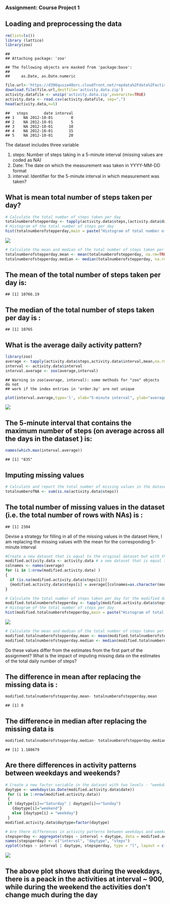 ### Assignment: Course Project 1

## Loading and preprocessing the data

```r
rm(list=ls())
library (lattice)
library(zoo)
```

```
## 
## Attaching package: 'zoo'
```

```
## The following objects are masked from 'package:base':
## 
##     as.Date, as.Date.numeric
```

```r
file.url<-'https://d396qusza40orc.cloudfront.net/repdata%2Fdata%2Factivity.zip'
download.file(file.url,destfile='activity.data.zip')
activity.datafile <- unzip('activity.data.zip',overwrite=TRUE)
activity.data <- read.csv(activity.datafile, sep=",")
head(activity.data,n=5)
```

```
##   steps       date interval
## 1    NA 2012-10-01        0
## 2    NA 2012-10-01        5
## 3    NA 2012-10-01       10
## 4    NA 2012-10-01       15
## 5    NA 2012-10-01       20
```

The dataset includes three variable
1. steps: Number of steps taking in a 5-minute interval (missing values are coded as NA)
2. Date: The date on which the measurement was taken in YYYY-MM-DD format
3. interval: Identifier for the 5-minute interval in which measurement was taken?

## What is mean total number of steps taken per day?


```r
# Calculate the total number of steps taken per day
totalnumberofstepperday <- tapply(activity.data$steps,(activity.data$date),sum)
# Histogram of the total number of steps per day
hist(totalnumberofstepperday,main = paste("Histogram of total number of steps per day"),xlab="Number of steps per day", col='blue')
```

![](PA1_template_files/figure-html/unnamed-chunk-2-1.png)

```r
# Calculate the mean and median of the total number of steps taken per day
totalnumberofstepperday.mean <- mean(totalnumberofstepperday, na.rm=TRUE)
totalnumberofstepperday.median <- median(totalnumberofstepperday, na.rm=TRUE)
```

## The mean of the total number of steps taken per day is:


```
## [1] 10766.19
```

## The median of the total number of steps taken per day is :

```
## [1] 10765
```


## What is the average daily activity pattern?

```r
library(zoo)
average <- tapply(activity.data$steps,activity.data$interval,mean,na.rm = TRUE)
interval <- activity.data$interval
interval.average <- zoo(average,interval)
```

```
## Warning in zoo(average, interval): some methods for "zoo" objects do not
## work if the index entries in 'order.by' are not unique
```

```r
plot(interval.average,type='l', xlab="5-minute interval", ylab="average number of steps across all days ", main = "average number of steps taken across all days per 5-minute interval", col='red')
```

![](PA1_template_files/figure-html/unnamed-chunk-5-1.png)


## The 5-minute interval that contains the maximum number of steps (on average across all the days in the dataset ) is:

```r
names(which.max(interval.average))
```

```
## [1] "835"
```

## Imputing missing values


```r
# Calculate and report the total number of missing values in the dataset (i.e. the total number of rows with NAs)
totalnumberofNA <- sum(is.na(activity.data$steps))
```
## The total number of missing values in the dataset (i.e. the total number of rows with NAs) is :


```
## [1] 2304
```

Devise a strategy for filling in all of the missing values in the dataset
Here, I am replacing the missing values with the mean for the corresponding 5-minute interval


```r
#Create a new dataset that is equal to the original dataset but with the missing data filled in.
modified.activity.data <- activity.data # a new dataset that is equal to activity.data but the missing data will be filled in
colnames <- names(average)
for (i in 1:nrow(modified.activity.data) )
{
  if (is.na(modified.activity.data$steps[i]))
  {modified.activity.data$steps[i] = average[[colnames=as.character(modified.activity.data$interval[i])]]}
}

# Calculate the total number of steps taken per day for the modified dataset
modified.totalnumberofstepperday <- tapply(modified.activity.data$steps,(modified.activity.data$date),sum)
# Histogram of the total number of steps per day
hist(modified.totalnumberofstepperday,main = paste("Histogram of total number of steps per day"),xlab="Number of steps per day",col='red')
```

![](PA1_template_files/figure-html/unnamed-chunk-9-1.png)

```r
# Calculate the mean and median of the total number of steps taken per day
modified.totalnumberofstepperday.mean <- mean(modified.totalnumberofstepperday,na.rm = TRUE)
modified.totalnumberofstepperday.median <- median(modified.totalnumberofstepperday,na.rm = TRUE)
```
Do these values differ from the estimates from the first part of the assignment? What is the impact of imputing missing data on the estimates of the total daily number of steps?

## The difference in mean after replacing the missing data is :

```r
modified.totalnumberofstepperday.mean- totalnumberofstepperday.mean
```

```
## [1] 0
```

## The difference in median after replacing the missing data is 

```r
modified.totalnumberofstepperday.median- totalnumberofstepperday.median
```

```
## [1] 1.188679
```


## Are there differences in activity patterns between weekdays and weekends?

```r
# Create a new factor variable in the dataset with two levels - "weekday" and "weekend" indicating whether a given date is a weekday or weekend day.
daytype <- weekdays(as.Date(modified.activity.data$date))
 for (i in 1:nrow(modified.activity.data))
 {
 if (daytype[i]=="Saturday" | daytype[i]=="Sunday") 
   {daytype[i]="weekend"}
   else {daytype[i] = "weekday"}
 }
modified.activity.data$daytype=factor(daytype)

# Are there differences in activity patterns between weekdays and weekends?
stepsperday <- aggregate(steps ~ interval + daytype, data = modified.activity.data, mean)
names(stepsperday) <- c("interval", "daytype", "steps")
xyplot(steps ~ interval | daytype, stepsperday, type = "l", layout = c(1, 2), xlab = "Interval", ylab = "Number of steps")
```

![](PA1_template_files/figure-html/unnamed-chunk-12-1.png)

## The above plot shows that during the weekdays, there is a peack in the activities at interval ~ 900, while during the weekend the activities don't change much during the day 
